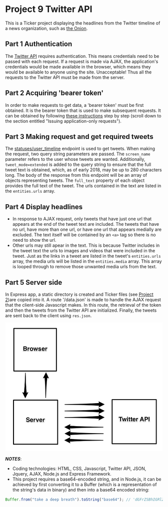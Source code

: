 # Project 9 Twitter API
This is a Ticker project displaying the headlines from the Twitter timeline of a news organization, such as <a href="https://twitter.com/theonion">the Onion</a>.

## Part 1 Authentication
The <a href="https://dev.twitter.com/rest/public">Twitter API</a> requires authentication. This means credentials need to be passed with each request. If a request is made via AJAX, the application's credentials would be made available in the browser, which means they would be available to anyone using the site. Unacceptable! Thus all the requests to the Twitter API must be made from the server.

## Part 2 Acquiring 'bearer token'
In order to make requests to get data, a 'bearer token' must be first obtained. It is the bearer token that is used to make subsequent requests. It can be obtained  by following <a href="https://developer.twitter.com/en/docs/basics/authentication/overview/application-only">these instructions</a> step by step (scroll down to the section entitled "Issuing application-only requests").

## Part 3 Making request and get required tweets
The <a href="https://developer.twitter.com/en/docs/tweets/timelines/api-reference/get-statuses-user_timeline">statuses/user_timeline</a> endpoint is used to get tweets. When making the request, two query string parameters are passed. The `screen_name` parameter refers to the user whose tweets are wanted. Additionally, `tweet_mode=extended` is added to the query string to ensure that the full tweet text is obtained, which, as of early 2018, may be up to 280 characters long. The body of the response from this endpoint will be an array of objects representing tweets. The `full_text` property of each object provides the full text of the tweet. The urls contained in the text are listed in the `entities.urls` array.

## Part 4 Display headlines
* In response to AJAX request, only tweets that have just one url that appears at the end of the tweet text are included. The tweets that have no url, have more than one url, or have one url that appears medially are excluded. The text itself will be contained by an `<a>` tag so there is no need to show the url.
* Other urls may still apear in the text. This is because Twitter includes in the tweet text the urls to images and videos that were included in the tweet. Just as the links in a tweet are listed in the tweet's `entities.urls` array, the media urls will be listed in the `entities.media` array. This array is looped through to remove those unwanted media urls from the text.

## Part 5 Server side
In Express app, a static directory is created and Ticker files (see [Project 2](https://github.com/Ee-Chee/SpicedAcademy-Tabasco-Codes-Week1to6/tree/master/Project2-Ticker))are copied into it. A route '/data.json' is made to handle the AJAX request that the client-side Javascript makes. In this route, the retrieval of the token and then the tweets from the Twitter API are initialized. Finally, the tweets are sent back to the client using `res.json`.

<img src="masterpiece.png">

**_NOTES_**:
* Coding technologies: HTML, CSS, Javascript, Twitter API, JSON, Jquery, AJAX, Node.js and Express Framework.   
* This project requires a base64-encoded string, and in Node.js, it can be achieved by first converting it to a Buffer (which is a representation of the string's data in binary) and then into a base64 encoded string:

```javascript
Buffer.from("take a deep breath").toString("base64"); // 'dGFrZSBhIGRlZXAgYnJlYXRo'
```
